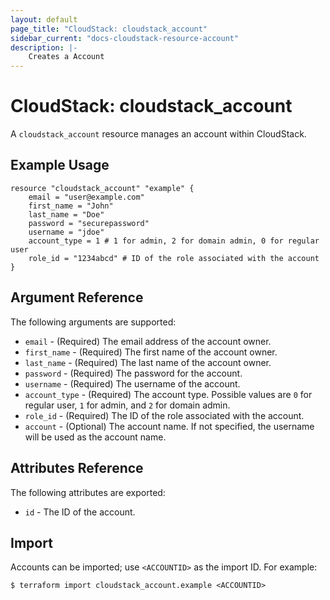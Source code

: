 ```yaml
---
layout: default
page_title: "CloudStack: cloudstack_account"
sidebar_current: "docs-cloudstack-resource-account"
description: |-
    Creates a Account
---
```


# CloudStack: cloudstack_account

A `cloudstack_account` resource manages an account within CloudStack.

## Example Usage

```hcl
resource "cloudstack_account" "example" {
    email = "user@example.com"
    first_name = "John"
    last_name = "Doe"
    password = "securepassword"
    username = "jdoe"
    account_type = 1 # 1 for admin, 2 for domain admin, 0 for regular user
    role_id = "1234abcd" # ID of the role associated with the account
}
```

## Argument Reference

The following arguments are supported:

* `email` - (Required) The email address of the account owner.
* `first_name` - (Required) The first name of the account owner.
* `last_name` - (Required) The last name of the account owner.
* `password` - (Required) The password for the account.
* `username` - (Required) The username of the account.
* `account_type` - (Required) The account type. Possible values are `0` for regular user, `1` for admin, and `2` for domain admin.
* `role_id` - (Required) The ID of the role associated with the account.
* `account` - (Optional) The account name. If not specified, the username will be used as the account name.

## Attributes Reference

The following attributes are exported:

* `id` - The ID of the account.

## Import

Accounts can be imported; use `<ACCOUNTID>` as the import ID. For example:

```shell
$ terraform import cloudstack_account.example <ACCOUNTID>
```
